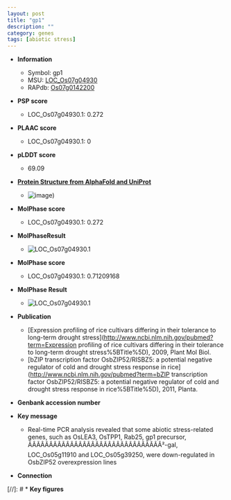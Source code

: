 ```yaml
---
layout: post
title: "gp1"
description: ""
category: genes
tags: [abiotic stress]
---
```


* **Information**  
    + Symbol: gp1  
    + MSU: [LOC_Os07g04930](http://rice.plantbiology.msu.edu/cgi-bin/ORF_infopage.cgi?orf=LOC_Os07g04930)  
    + RAPdb: [Os07g0142200](http://rapdb.dna.affrc.go.jp/viewer/gbrowse_details/irgsp1?name=Os07g0142200)  

* **PSP score**  
    + LOC_Os07g04930.1: 0.272 

* **PLAAC score**  
    + LOC_Os07g04930.1: 0 

* **pLDDT score**
    + 69.09

* **[Protein Structure from AlphaFold and UniProt](https://www.uniprot.org/uniprotkb/Q8H4K4/entry#structure)**
    + ![image](https://ricepsp.github.io/images/Q8/AF-Q8H4K4-F1.png))

* **MolPhase score**
    + LOC_Os07g04930.1: 0.272

* **MolPhaseResult**
    + ![LOC_Os07g04930.1](https://ricepsp.github.io/pictures/LOC_Os07g/LOC_Os07g04930.1.png)

* **MolPhase score**
    + LOC_Os07g04930.1: 0.71209168

* **MolPhase Result**
    + ![LOC_Os07g04930.1](https://304243504.github.io/Pictures/LOC_Os07g/LOC_Os07g04930.1.png)

* **Publication**  
    + [Expression profiling of rice cultivars differing in their tolerance to long-term drought stress](http://www.ncbi.nlm.nih.gov/pubmed?term=Expression profiling of rice cultivars differing in their tolerance to long-term drought stress%5BTitle%5D), 2009, Plant Mol Biol.
    + [bZIP transcription factor OsbZIP52/RISBZ5: a potential negative regulator of cold and drought stress response in rice](http://www.ncbi.nlm.nih.gov/pubmed?term=bZIP transcription factor OsbZIP52/RISBZ5: a potential negative regulator of cold and drought stress response in rice%5BTitle%5D), 2011, Planta.

* **Genbank accession number**  

* **Key message**  
    + Real-time PCR analysis revealed that some abiotic stress-related genes, such as OsLEA3, OsTPP1, Rab25, gp1 precursor, ÃÂÃÂÃÂÃÂÃÂÃÂÃÂÃÂÃÂÃÂÃÂÃÂÃÂÃÂÃÂÃÂ²-gal, LOC_Os05g11910 and LOC_Os05g39250, were down-regulated in OsbZIP52 overexpression lines

* **Connection**  

[//]: # * **Key figures**  


